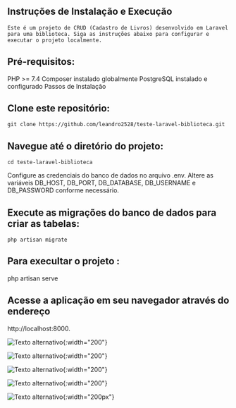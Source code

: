 ## Instruções de Instalação e Execução
` Este é um projeto de CRUD (Cadastro de Livros) desenvolvido em Laravel para uma biblioteca. Siga as instruções abaixo para configurar e executar o projeto localmente. `

## Pré-requisitos:
PHP >= 7.4
Composer instalado globalmente
PostgreSQL instalado e configurado
Passos de Instalação

## Clone este repositório:
    git clone https://github.com/leandro2528/teste-laravel-biblioteca.git

## Navegue até o diretório do projeto:
    cd teste-laravel-biblioteca


Configure as credenciais do banco de dados no arquivo .env. Altere as variáveis ​​DB_HOST, DB_PORT, DB_DATABASE, DB_USERNAME e DB_PASSWORD conforme necessário.

## Execute as migrações do banco de dados para criar as tabelas:
    php artisan migrate


## Para execultar o projeto :
php artisan serve

## Acesse a aplicação em seu navegador através do endereço 
http://localhost:8000.





![Texto alternativo](https://i.ibb.co/PhLHgDY/foto000.png){:width="200"}


![Texto alternativo](https://i.ibb.co/PhLHgDY/foto000.png){:width="200"}

![Texto alternativo](https://i.ibb.co/WDrWCc5/foto01.png){:width="200"}


![Texto alternativo](https://i.ibb.co/X72VzRy/foto-2.png){:width="200"}

![Texto alternativo](https://i.ibb.co/wMwch0h/foto-3.png){:width="200px"}